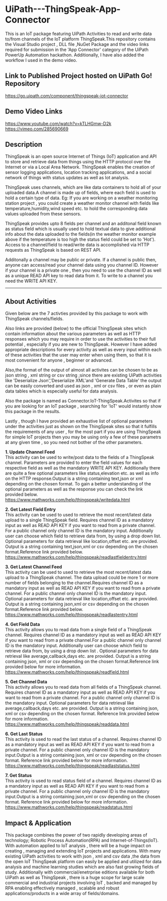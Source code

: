 # UiPath---ThingSpeak-App-Connector
This is an IoT package featuring UiPath Activities to read and write data to/from channels of the IoT platform ThingSpeak.This repository contains the Visual Studio project , DLL file ,NuGet Package and the video links required for submission in the 'App Connector' category of the UiPath PowerUp Automation hackathon. Additionally, I have also added the workflow I used in the demo video.

## Link to Published Project hosted on UiPath Go! Repository

<https://go.uipath.com/component/thingspeak-iot-connector>

## Demo Video Links

<https://www.youtube.com/watch?v=kTLHGmw-D2k>  
<https://vimeo.com/285690669>

## Description 
ThingSpeak is an open source Internet of Things (IoT) application and API to store and retrieve data from things using the HTTP protocol over the Internet or via a Local Area Network. ThingSpeak enables the creation of sensor logging applications, location tracking applications, and a social network of things with status updates as well as Iot analysis.

ThingSpeak uses channels, which are like data containers to hold all of your uploaded data.A channel is made up of fields, where each field is used to hold a certain type of data. Eg: If you are working on a weather monitoring station project , you could create a weather monitor channel with fields like temperature,humidity,wind speed etc. to hold the corresponding data values uploaded from these sensors.

ThingSpeak provides upto 8 fields per channel and an additonal field known as status field which is usually used to hold textual data to give additional info about the data uploaded to the fields(in the weather monitor example above if the temperature is too high the status field could be set to 'Hot'). Access to a channel/field to read/write data is accomplished via HTTP requests as ThingSpeak is based on REST API.

Additonally a channel may be public or private. If a channel is public then, anyone can access/read your channel data using you channel ID. However if your channel is a private one , then you need to use the channel ID as well as a unique READ API key to read data from it. To write to a channel you need the WRITE API KEY.

----------------------------------------------------------------------------------------------------------------------------------------

## About Activities

Given below are the 7 activties provided by this package to work with ThingSpeak channels/fields.

Also links are provided (below) to the official ThingSpeak sites which contain information about the various parameters as well as HTTP responses which you may require in order to use the activities to their full potential , especially if you are new to ThingSpeak. However I have added appropriate descriptions for every activity as well as every input within each of these activities that the user may enter when using them, so that it is most convenient for anyone , beginner or advanced. 

Also,the format of the output of almost all activites can be chosen to be as json string , xml string or csv string ;since there are existing UiPath activities like 'Deserialize Json','Deserialize XML'and 'Generate Data Table' the output can be easily converted and used as json , xml or csv files , or even as plain data tables which is especially useful for data analysis. 

Also the package is named as Connector.IoT-ThingSpeak.Activites so that if you are looking for an IoT package , searching for 'IoT' would instantly show this package in the results.

Lastly , though I have provided an exhaustive list of optional parameters under the activities just as shown on the ThingSpeak sites so that it fulfills the requirements of any user , for the most part if you are using ThingSpeak for simple IoT projects then you may be using only a few of these parametrs at any given time , so you need not bother of the other parameters.



**1. Update Channel Feed**\
  This activity can be used to write/post data to the fields of a ThingSpeak channel.
  Parameters are provided to enter the field values for each respective field as well as the mandatory WRITE API KEY. Additionally there are quite a few optional parameters like status,elevation etc. as well as info on the HTTP response.Output is a string containing text,json or xml depending on the chosen format. To gain a better understanding of the optional parameters as well as the response you can check the link provided below.\
<https://www.mathworks.com/help/thingspeak/writedata.html>
  
**2. Get Latest Field Entry**\
This activity can be used to used to retrieve the most recent/latest data upload to a single ThingSpeak field.
Requires channel ID as a mandatory input as well as READ API KEY if you want to read from a private channel. For a public channel only channel ID is the mandatory input. Additionally user can choose which field to retrieve data from, by using a drop down list. Optional parameters for data retrieval like location,offset etc. are provided. Output is a string containing text,json,xml or csv depending on the chosen format.Reference link provided below.\
<https://www.mathworks.com/help/thingspeak/readlastfieldentry.html>

**3. Get Latest Channel Feed**\
This activity can be used to used to retrieve the most recent/latest data upload to a ThingSpeak channel. 
The data upload could be more 1 or more number of fields belonging to the channel.Requires channel ID as a mandatory input as well as READ API KEY if you want to read from a private channel. For a public channel only channel ID is the mandatory input. Optional parameters for data retrieval like location,offset etc. are provided. Output is a string containing json,xml or csv depending on the chosen format.Reference link provided below.\
<https://www.mathworks.com/help/thingspeak/readlastentry.html>

**4. Get Field Data**\
This activity allows you to read data from a single field of a ThingSpeak channel.
Requires channel ID as a mandatory input as well as READ API KEY if you want to read from a private channel.For a public channel only channel ID is the mandatory input. Additionally user can choose which field to retrieve data from, by using a drop down list . Optional parameters for data retrieval like average,callback,days etc. are provided. Output is a string containing json, xml or csv depending on the chosen format.Reference link provided below for more information.\
<https://www.mathworks.com/help/thingspeak/readfield.html>

**5. Get Channel Data**\
This activity allows you to read data from all fields of a ThingSpeak channel.
Requires channel ID as a mandatory input as well as READ API KEY if you want to read from a private channel. For a public channel only channel ID is the mandatory input. Optional parameters for data retrieval like average,callback,days etc. are provided. Output is a string containing json, xml or csv depending on the chosen format. Reference link provided below for more information.\
<https://www.mathworks.com/help/thingspeak/readdata.html>

**6. Get Last Status**\
This activity is used to read the last status of a channel.
Requires channel ID as a mandatory input as well as READ API KEY if you want to read from a private channel. For a public channel only channel ID is the mandatory input.Output is a string containing json, xml or csv depending on the chosen format. Reference link provided below for more information.\
<https://www.mathworks.com/help/thingspeak/readlaststatus.html>

**7. Get Status**\
This activity is used to read status field of a channel.
Requires channel ID as a mandatory input as well as READ API KEY if you want to read from a private channel. For a public channel only channel ID is the mandatory input.Output is a string containing json,xml or csv depending on the chosen format. Reference link provided below for more information.\
<https://www.mathworks.com/help/thingspeak/readstatus.html>

## Impact & Application
This package combines the power of two rapidly developing areas of technology; Robotic Process Automation(RPA) and Internet-of-Things(IoT). With automation applied to IoT analysis , there will be a huge impact on creating , managing and extending IoT projects and applications. With many existing UiPath activities to work with json , xml and csv data ,the data from the open IoT ThingSpeak platform can easily be applied and utilized for data analysis and machine learning studies which are also fast growing fields of study. Additionally with commercial/enetrprise editions available for both UiPath as well as ThingSpeak , there is a huge scope for large scale commercial and industrial projects involving IoT , backed and managed by RPA enabling effectively managed , scalable and robust applications/products in a wide array of fields/domains.
